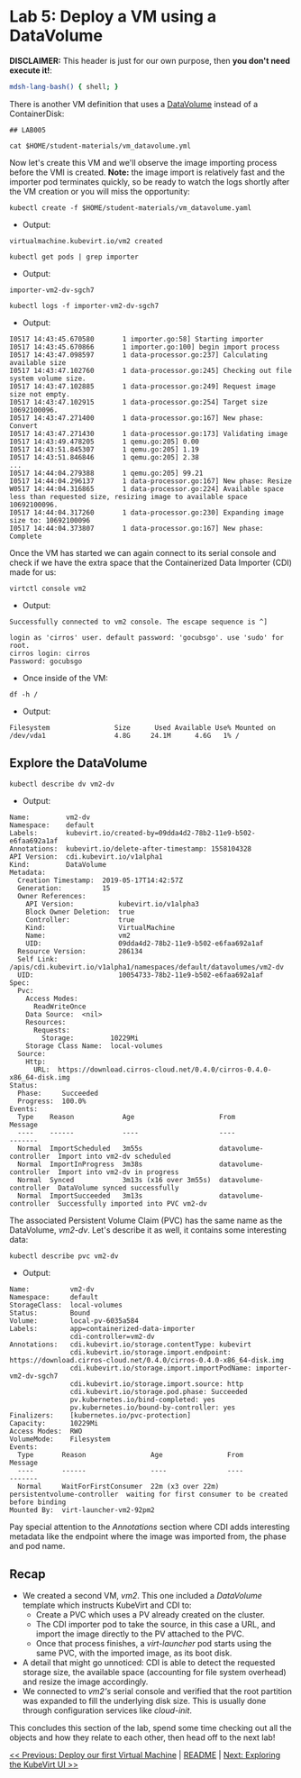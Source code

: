 # Lab 5: Deploy a VM using a DataVolume

**DISCLAIMER:** This header is just for our own purpose, then **you don't need execute it!**:

```bash @mdsh
mdsh-lang-bash() { shell; }
```

There is another VM definition that uses a [DataVolume](https://kubevirt.io/user-guide/docs/latest/creating-virtual-machines/disks-and-volumes.html#datavolume) instead of a ContainerDisk:

```shell
## LAB005

cat $HOME/student-materials/vm_datavolume.yml
```

Now let's create this VM and we'll observe the image importing process before the VMI is created. **Note:** the image import is relatively fast and the importer pod terminates quickly, so be ready to watch the logs shortly after the VM creation or you will miss the opportunity:

```shell
kubectl create -f $HOME/student-materials/vm_datavolume.yaml
```

- Output:
```
virtualmachine.kubevirt.io/vm2 created
```

```shell
kubectl get pods | grep importer
```

- Output:
```
importer-vm2-dv-sgch7
```

```shell
kubectl logs -f importer-vm2-dv-sgch7
```

- Output:
```
I0517 14:43:45.670580       1 importer.go:58] Starting importer
I0517 14:43:45.670866       1 importer.go:100] begin import process
I0517 14:43:47.098597       1 data-processor.go:237] Calculating available size
I0517 14:43:47.102760       1 data-processor.go:245] Checking out file system volume size.
I0517 14:43:47.102885       1 data-processor.go:249] Request image size not empty.
I0517 14:43:47.102915       1 data-processor.go:254] Target size 10692100096.
I0517 14:43:47.271400       1 data-processor.go:167] New phase: Convert
I0517 14:43:47.271430       1 data-processor.go:173] Validating image
I0517 14:43:49.478205       1 qemu.go:205] 0.00
I0517 14:43:51.845307       1 qemu.go:205] 1.19
I0517 14:43:51.846846       1 qemu.go:205] 2.38
...
I0517 14:44:04.279388       1 qemu.go:205] 99.21
I0517 14:44:04.296137       1 data-processor.go:167] New phase: Resize
W0517 14:44:04.316865       1 data-processor.go:224] Available space less than requested size, resizing image to available space 10692100096.
I0517 14:44:04.317260       1 data-processor.go:230] Expanding image size to: 10692100096
I0517 14:44:04.373807       1 data-processor.go:167] New phase: Complete
```

Once the VM has started we can again connect to its serial console and check if we have the extra space that the Containerized Data Importer (CDI) made for us:

```
virtctl console vm2
```

- Output:
```
Successfully connected to vm2 console. The escape sequence is ^]

login as 'cirros' user. default password: 'gocubsgo'. use 'sudo' for root.
cirros login: cirros
Password: gocubsgo
```

- Once inside of the VM:
```shell
df -h /
```

- Output:
```
Filesystem                Size      Used Available Use% Mounted on
/dev/vda1                 4.8G     24.1M      4.6G   1% /
```

## Explore the DataVolume

```shell
kubectl describe dv vm2-dv
```

- Output:
```
Name:         vm2-dv
Namespace:    default
Labels:       kubevirt.io/created-by=09dda4d2-78b2-11e9-b502-e6faa692a1af
Annotations:  kubevirt.io/delete-after-timestamp: 1558104328
API Version:  cdi.kubevirt.io/v1alpha1
Kind:         DataVolume
Metadata:
  Creation Timestamp:  2019-05-17T14:42:57Z
  Generation:          15
  Owner References:
    API Version:           kubevirt.io/v1alpha3
    Block Owner Deletion:  true
    Controller:            true
    Kind:                  VirtualMachine
    Name:                  vm2
    UID:                   09dda4d2-78b2-11e9-b502-e6faa692a1af
  Resource Version:        286134
  Self Link:               /apis/cdi.kubevirt.io/v1alpha1/namespaces/default/datavolumes/vm2-dv
  UID:                     10054733-78b2-11e9-b502-e6faa692a1af
Spec:
  Pvc:
    Access Modes:
      ReadWriteOnce
    Data Source:  <nil>
    Resources:
      Requests:
        Storage:         10229Mi
    Storage Class Name:  local-volumes
  Source:
    Http:
      URL:  https://download.cirros-cloud.net/0.4.0/cirros-0.4.0-x86_64-disk.img
Status:
  Phase:     Succeeded
  Progress:  100.0%
Events:
  Type    Reason            Age                     From                   Message
  ----    ------            ----                    ----                   -------
  Normal  ImportScheduled   3m55s                   datavolume-controller  Import into vm2-dv scheduled
  Normal  ImportInProgress  3m38s                   datavolume-controller  Import into vm2-dv in progress
  Normal  Synced            3m13s (x16 over 3m55s)  datavolume-controller  DataVolume synced successfully
  Normal  ImportSucceeded   3m13s                   datavolume-controller  Successfully imported into PVC vm2-dv
```

The associated Persistent Volume Claim (PVC) has the same name as the DataVolume, *vm2-dv*. Let's describe it as well, it contains some interesting data:

```shell
kubectl describe pvc vm2-dv
```

- Output:
```
Name:          vm2-dv
Namespace:     default
StorageClass:  local-volumes
Status:        Bound
Volume:        local-pv-6035a584
Labels:        app=containerized-data-importer
               cdi-controller=vm2-dv
Annotations:   cdi.kubevirt.io/storage.contentType: kubevirt
               cdi.kubevirt.io/storage.import.endpoint: https://download.cirros-cloud.net/0.4.0/cirros-0.4.0-x86_64-disk.img
               cdi.kubevirt.io/storage.import.importPodName: importer-vm2-dv-sgch7
               cdi.kubevirt.io/storage.import.source: http
               cdi.kubevirt.io/storage.pod.phase: Succeeded
               pv.kubernetes.io/bind-completed: yes
               pv.kubernetes.io/bound-by-controller: yes
Finalizers:    [kubernetes.io/pvc-protection]
Capacity:      10229Mi
Access Modes:  RWO
VolumeMode:    Filesystem
Events:
  Type       Reason                Age                From                         Message
  ----       ------                ----               ----                         -------
  Normal     WaitForFirstConsumer  22m (x3 over 22m)  persistentvolume-controller  waiting for first consumer to be created before binding
Mounted By:  virt-launcher-vm2-92pm2
```

Pay special attention to the *Annotations* section where CDI adds interesting metadata like the endpoint where the image was imported from, the phase and pod name.

## Recap

* We created a second VM, *vm2*. This one included a *DataVolume* template which instructs KubeVirt and CDI to:
  * Create a PVC which uses a PV already created on the cluster.
  * The CDI importer pod to take the source, in this case a URL, and import the image directly to the PV attached to the PVC.
  * Once that process finishes, a *virt-launcher* pod starts using the same PVC, with the imported image, as its boot disk.
* A detail that might go unnoticed: CDI is able to detect the requested storage size, the available space (accounting for file system overhead) and resize the image accordingly.
* We connected to *vm2's* serial console and verified that the root partition was expanded to fill the underlying disk size. This is usually done through configuration services like *cloud-init*.

This concludes this section of the lab, spend some time checking out all the objects and how they relate to each other, then head off to the next lab!

[<< Previous: Deploy our first Virtual Machine](../lab4/lab4.md) | [README](../../README.md) | [Next: Exploring the KubeVirt UI >>](../lab6/lab6.md)
